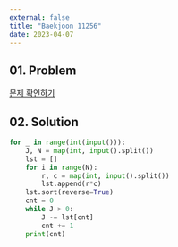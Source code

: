 ```yaml
---
external: false
title: "Baekjoon 11256"
date: 2023-04-07
---
```


## 01. Problem

[문제 확인하기](https://www.acmicpc.net/problem/11256)

## 02. Solution

```Python
for _ in range(int(input())):
    J, N = map(int, input().split())
    lst = []
    for i in range(N):
        r, c = map(int, input().split())
        lst.append(r*c)
    lst.sort(reverse=True)
    cnt = 0
    while J > 0:
        J -= lst[cnt]
        cnt += 1
    print(cnt)
```
